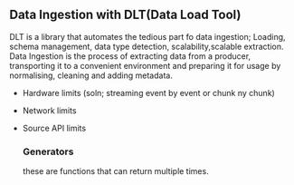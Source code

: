 ## Data Ingestion with DLT(Data Load Tool)
DLT is a library that automates the tedious part fo data ingestion; Loading, schema management, data type detection, scalability,scalable extraction. Data Ingestion is the process of extracting data from a producer, transporting it to a convenient environment and preparing it for usage by normalising, cleaning and adding metadata.
* Hardware limits (soln; streaming event by event or chunk ny chunk)
* Network limits
* Source API limits

  ### Generators
  these are functions that can return multiple times.
